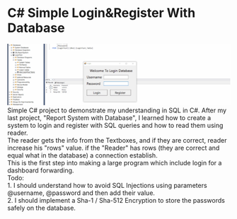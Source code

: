 # C# Simple Login&Register With Database

<img src="Example.gif">
<br>
Simple C# project to demonstrate my understanding in SQL in C#. After my last project, "Report System with Database", I learned how to create a system to login and register with SQL queries and how to read them using reader.
<br>
The reader gets the info from the Textboxes, and if they are correct, reader increase his "rows" value. if the "Reader" has rows (they are correct and equal what in the database) a connection establish.
<br>
This is the first step into making a large program which include login for a dashboard forwarding.
<br>
Todo:
<br>
1. I should understand how to avoid SQL Injections using parameters @username, @password and then add their value.
<br>
2. I should implement a Sha-1 / Sha-512 Encryption to store the passwords safely on the database.


